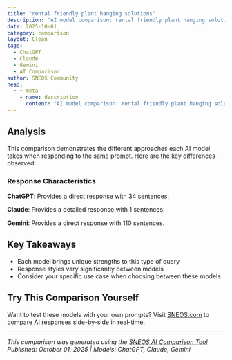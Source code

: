 ```yaml
---
title: "rental friendly plant hanging solutions"
description: "AI model comparison: rental friendly plant hanging solutions..."
date: 2025-10-01
category: comparison
layout: Clean
tags:
  - ChatGPT
  - Claude
  - Gemini
  - AI Comparison
author: SNEOS Community
head:
  - - meta
    - name: description
      content: "AI model comparison: rental friendly plant hanging solutions..."
---
```


<ChatComparison
  title="rental friendly plant hanging solutions"
  prompt="rental friendly plant hanging solutions"
  :responses='{"ChatGPT": "Certainly! Here are some rental-friendly plant hanging solutions that won\u2019t damage walls or ceilings and are easy to remove:\n\n### 1. **Command Hooks and Strips**\n- Use removable adhesive hooks like Command Hooks which come in various sizes and weight capacities.\n- Perfect for hanging lightweight to medium-weight plants.\n- No holes or sticky residue when removed correctly.\n- Works well on walls, doors, or even ceilings.\n\n### 2. **Tension Rods**\n- Place a tension rod between two walls or inside a window frame.\n- Hang small planters with S-hooks or macram\u00E9 hangers from the rod.\n- No drilling needed, just adjustable to fit the space.\n\n### 3. **Over-the-Door or Window Hangers**\n- Use over-the-door hooks or hangers designed for hanging plants.\n- These sit on top of the door or window frame without any installation.\n- Suitable for small, lightweight plants.\n\n### 4. **Plant Stands or Shelves**\n- Instead of hanging plants, consider free-standing plant stands or tiered shelves.\n- Can be placed anywhere in your rental and moved easily.\n\n### 5. **Macram\u00E9 Plant Hangers on Curtain Rods or Shelves**\n- Hang trailing plants from existing curtain rods or sturdy shelves using macram\u00E9 hangers.\n- No extra hardware required and looks stylish.\n\n### 6. **Adhesive Ceiling Hooks**\n- Similar to Command Hooks but specifically designed for ceilings.\n- Great for hanging plants without drilling or permanent changes.\n- Ensure the hook\u2019s weight limit matches your plant\u0027s weight.\n\n### 7. **Magnetic Hooks**\n- If you have metal door frames or surfaces, magnetic hooks are a simple option.\n- Can hold small to medium pots securely.\n\n### 8. **Freestanding Plant Hangers**\n- Look for floor-standing plant hanger racks.\n- Mimic hanging plants but without ceiling or wall attachment.\n\n---\n\n### Tips:\n- Always check the weight limit of hooks and hangers.\n- Use lightweight pots to reduce risk.\n- Consider self-watering planters to minimize spills.\n\nWould you like product recommendations or DIY instructions for any specific option?", "Claude": "Here are some great rental-friendly plant hanging solutions that won\u0027t damage walls or ceilings:\n\n## **Tension-Based Solutions**\n- **Tension rods** between walls or in doorways/windows\n- **Floor-to-ceiling tension poles** with adjustable arms\n- **Expandable curtain rods** in window frames\n\n## **Freestanding Options**\n- **Plant stands with hanging tiers** or built-in hooks\n- **Ladder-style plant stands** with hanging capabilities\n- **Tripod plant hangers** that sit on the floor\n- **Rolling plant carts** with overhead hanging bars\n\n## **Furniture-Based Hanging**\n- **Over-the-door hooks** on sturdy doors\n- **Clamp-on hooks** that attach to shelves, tables, or railings\n- **Magnetic hooks** on refrigerators or metal surfaces\n- **Suction cup hooks** on smooth surfaces (windows, tiles)\n\n## **Minimal-Damage Wall Solutions**\n- **3M Command hooks** (removable adhesive strips)\n- **Monkey hooks** (tiny holes that are easily filled)\n- **Gallery hanging systems** with minimal wall contact\n\n## **Creative Alternatives**\n- **Macram\u00E9 plant hangers** draped over existing fixtures\n- **Ceiling fan hook adapters** (if you have ceiling fans)\n- **Bookshelf brackets** that clamp onto existing furniture\n\nMost of these can be easily removed when you move, and many require zero wall damage!", "Gemini": "Okay, let\u0027s talk rental-friendly plant hanging solutions! The key here is to avoid permanent damage to walls, ceilings, or other surfaces. Here\u0027s a breakdown of options, considering factors like weight capacity, aesthetics, and ease of installation and removal:\n\n**1. Adhesive Hooks \u0026 Strips (The Go-To):**\n\n* **Best for:** Lightweight to medium-weight plants.\n* **Pros:**\n * Widely available in various sizes and weight capacities.\n * Easy to install and remove (when done correctly!).\n * Come in different finishes (white, clear, metallic) to blend in.\n * Fairly inexpensive.\n* **Cons:**\n * Weight limits are crucial \u2013 **do NOT exceed them.** Overloading can damage the wall and potentially injure someone.\n * Removal needs to be done carefully to avoid peeling paint or wallpaper.\n * Might not be ideal for very humid environments (like bathrooms) as the adhesive can weaken.\n* **Brands to Consider:** Command Strips (by 3M) are the most well-known and reliable. Look for options specifically designed for hanging plants or heavier items. Other brands include Gorilla Mounting Tape (some versions are removable) and generic adhesive hooks.\n* **Tips:**\n * **Surface Preparation:** Clean the surface thoroughly with rubbing alcohol before applying the adhesive. This removes oils and dirt that can interfere with adhesion. Let the alcohol dry completely.\n * **Application:** Follow the manufacturer\u0027s instructions *exactly*. This often involves pressing the strip firmly against the wall for a specified amount of time (e.g., 30 seconds).\n * **Cure Time:** Wait the recommended \u0022cure time\u0022 (usually 1 hour or more, check the packaging) *before* hanging anything. This allows the adhesive to bond properly.\n * **Removal:** Pull *straight down slowly and steadily* along the strip, close to the wall. Never pull outwards. If the adhesive is stubborn, try gently heating it with a hairdryer on a low setting to soften it.\n * **Consider the Wall Type:** Textured walls can be problematic. Smooth, clean surfaces work best. If you have textured walls, test a small, inconspicuous area first.\n\n**2. Tension Rods:**\n\n* **Best for:** Creating a hanging space in a window, doorway, or between two walls.\n* **Pros:**\n * No drilling or permanent attachments.\n * Adjustable to fit different spaces.\n * Can support more weight than adhesive hooks.\n * Can create a beautiful, architectural plant display.\n* **Cons:**\n * Only works in spaces where you can brace the rod between two surfaces.\n * The finish of the rod may not match your decor.\n * Can potentially damage the paint or finish on the surfaces it\u0027s braced against if not installed carefully.\n* **Types:**\n * **Standard Tension Rods:** Good for lighter plants.\n * **Shower Curtain Rods:** Stronger than standard tension rods, suitable for heavier plants. Choose one with a non-slip grip.\n * **Spring Tension Rods:** Offer good adjustability and secure hold.\n* **Tips:**\n * **Measure Carefully:** Make sure the rod is the correct length for your space.\n * **Grip:** Choose a rod with a non-slip grip or add rubber pads to the ends to prevent slippage and protect the surfaces.\n * **Weight Distribution:** Distribute the weight of the plants evenly across the rod.\n * **Secure Installation:** Twist the rod tightly until it\u0027s firmly in place.\n * Consider using clear protective pads between the rod ends and the wall to prevent damage.\n\n**3. Over-the-Door Hooks/Racks:**\n\n* **Best for:** Hanging plants on doors, particularly lightweight options.\n* **Pros:**\n * Simple and easy to install.\n * No damage to walls.\n * Good for adding greenery to smaller spaces.\n* **Cons:**\n * Can only hang plants on doors.\n * May interfere with door operation (if plants are too bulky).\n * Can scratch the door if not padded properly.\n * Limited weight capacity.\n* **Types:**\n * **Single Over-the-Door Hooks:** For hanging one or two small plants.\n * **Multi-Tiered Over-the-Door Racks:** For displaying a larger collection of plants.\n* **Tips:**\n * **Padding:** Add felt pads to the back of the hook to protect the door from scratches.\n * **Weight Limit:** Don\u0027t overload the hook.\n * **Door Clearance:** Make sure the plants don\u0027t prevent the door from closing properly.\n * Consider the aesthetic; find hooks or racks that complement your door style.\n\n**4. Ceiling-Mounted Solutions (Proceed with Caution):**\n\n* **Important:** *Check your lease agreement!* Some landlords strictly prohibit anything being attached to the ceiling. If you\u0027re unsure, *ask permission* before proceeding.\n* **Options (If Permitted):**\n * **Toggle Bolts with Hooks:** These provide a very strong hold in drywall or plaster ceilings. *However, they do require drilling a hole, which is not ideal for rentals.*\n * **Adhesive Ceiling Hooks:** Similar to adhesive wall hooks, but designed for ceilings. Weight capacity is usually lower, and they may not be reliable for heavier plants. *Use with extreme caution.* Test with a lightweight object first and monitor closely.\n* **Why Ceiling Mounting Can Be Risky:** Ceilings are often more difficult to repair than walls. Holes are more noticeable, and repairs can be more complex.\n* **Alternative to Ceiling Mounting (The Safer Route):** Consider using a tall plant stand to give your plants height without needing to hang them from the ceiling.\n\n**5. Furniture-Based Solutions:**\n\n* **Best for:** Utilizing existing furniture to display hanging plants.\n* **Pros:**\n * Completely avoids wall or ceiling damage.\n * Adds visual interest and dimension to your space.\n * Offers flexibility in placement.\n* **Cons:**\n * Requires having suitable furniture pieces.\n * May take up more floor space.\n* **Ideas:**\n * **Plant Stands:** Classic and versatile. Choose a stand that complements your decor.\n * **Shelving Units:** Hang plants from the underside of shelves using S-hooks.\n * **Ladders:** Lean a decorative ladder against the wall and hang plants from the rungs.\n * **Curtain Rods:** If you have existing curtain rods, you can often hang lightweight plants from them (be sure the rod is securely mounted).\n * **Clothing Racks:** Some clothing racks are sturdy enough to support a few hanging plants.\n\n**6. Macrame Plant Hangers with Clever Placements:**\n\n* **The focus here is on *where* you hang the macrame, not necessarily *how* (since many of the above methods can be used with them).**\n* **Consider:**\n * Hanging them from a sturdy curtain rod.\n * Using a tall bookshelf as a starting point to drape a long macrame.\n * Hanging a macrame from an existing light fixture (make sure it\u0027s not directly over a lightbulb that will burn the plant!).\n\n**Important Considerations for All Methods:**\n\n* **Weight Capacity:** *Always* check the weight capacity of the hanging solution and choose a plant that is well within that limit. Err on the side of caution.\n* **Plant Type:** Consider the size, weight, and watering needs of the plant. Trailing plants are often a good choice for hanging.\n* **Lighting:** Make sure the hanging location provides adequate light for the plant.\n* **Watering:** Consider how you will water the plant without making a mess. Use drip trays or self-watering pots to catch excess water.\n* **Safety:** Ensure that the hanging plant is not a hazard to people or pets. Avoid hanging plants in walkways or areas where they could be easily knocked down.\n* **Lease Agreement:** *Always* read your lease agreement carefully to understand the rules about hanging things on the walls or ceilings. If you\u0027re unsure, *ask your landlord for clarification* to avoid potential fines or eviction. A friendly conversation can save you a lot of trouble!\n\nBy carefully considering these factors, you can create a beautiful and lush indoor garden without damaging your rental property. Good luck!\n"}' 
  published-date="17:58"
/>

## Analysis

This comparison demonstrates the different approaches each AI model takes when responding to the same prompt. Here are the key differences observed:

### Response Characteristics

**ChatGPT**: Provides a direct response with 34 sentences. 

**Claude**: Provides a detailed response with 1 sentences. 

**Gemini**: Provides a direct response with 110 sentences. 

## Key Takeaways

- Each model brings unique strengths to this type of query
- Response styles vary significantly between models
- Consider your specific use case when choosing between these models

## Try This Comparison Yourself

Want to test these models with your own prompts? Visit [SNEOS.com](https://sneos.com) to compare AI responses side-by-side in real-time.

---

*This comparison was generated using the [SNEOS AI Comparison Tool](https://sneos.com)*
*Published: October 01, 2025 | Models: ChatGPT, Claude, Gemini*
